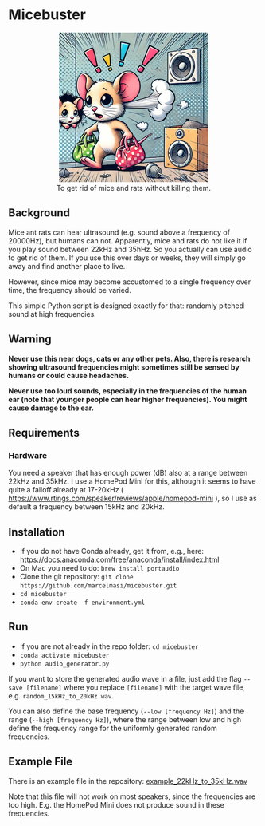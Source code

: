 # Micebuster
<div style="text-align:center"><img src="mouse.png" alt="Mouse leaving the house"/><br />
To get rid of mice and rats without killing them.</div>

## Background
Mice ant rats can hear ultrasound (e.g. sound above a frequency of 20000Hz), but humans can not. Apparently, mice and
rats do not like it if you play sound between 22kHz and 35hHz. So you actually can use audio to get rid of them. If
you use this over days or weeks, they will simply go away and find another place to live.

However, since mice may become accustomed to a single frequency over time, the frequency
should be varied.

This simple Python script is designed exactly for that: randomly pitched sound at high frequencies.

## Warning
**Never use this near dogs, cats or any other pets. Also, there is research showing ultrasound
frequencies might sometimes still be sensed by humans or could cause headaches.**

**Never use too loud sounds, especially in the frequencies of the human ear (note that younger people can hear higher 
frequencies). You might cause damage to the ear.**

## Requirements
### Hardware
You need a speaker that has enough power (dB) also at a range between 22kHz and 35kHz.
I use a HomePod Mini for this, although it seems to have quite a falloff already at 17-20kHz (
https://www.rtings.com/speaker/reviews/apple/homepod-mini ), so I use as default a frequency between 15kHz and 20kHz.

## Installation
- If you do not have Conda already, get it from, e.g., here: https://docs.anaconda.com/free/anaconda/install/index.html
- On Mac you need to do: `brew install portaudio`
- Clone the git repository: `git clone https://github.com/marcelmasi/micebuster.git`
- `cd micebuster`
- `conda env create -f environment.yml`

## Run
- If you are not already in the repo folder: `cd micebuster`
- `conda activate micebuster`
- `python audio_generator.py`

If you want to store the generated audio wave in a file, just add the flag `--save [filename]` where you replace
`[filename]` with the target wave file, e.g. `random_15kHz_to_20kHz.wav`.

You can also define the base frequency (`--low [frequency Hz]`) and the range (`--high [frequency Hz]`), where the
range between low and high define the frequency range for the uniformly generated random frequencies.

## Example File
There is an example file in the repository: [example_22kHz_to_35kHz.wav](example_22kHz_to_35kHz.wav)

Note that this file will not work on most speakers, since the frequencies are too high. E.g. the HomePod Mini does
not produce sound in these frequencies.